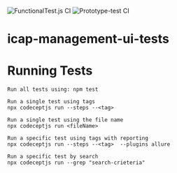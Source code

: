 ![FunctionalTest.js CI](https://github.com/filetrust/icap-management-ui-tests/workflows/FunctionalTest.js%20CI/badge.svg)
![Prototype-test CI](https://github.com/filetrust/icap-management-ui-tests/workflows/Prototype-test%20CI/badge.svg)

# icap-management-ui-tests

# Running Tests

    Run all tests using: npm test
 
    Run a single test using tags
    npx codeceptjs run --steps --<tag>

    Run a single test using the file name
    npx codeceptjs run <fileName>

    Run a specific test using tags with reporting
    npx codeceptjs run --steps --<tag>  --plugins allure
    
    Run a specific test by search
    npx codeceptjs run --grep "search-crieteria"
